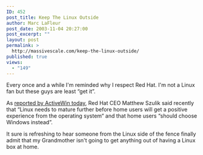 ```yaml
---
ID: 452
post_title: Keep The Linux Outside
author: Marc LaFleur
post_date: 2003-11-04 20:27:00
post_excerpt: ""
layout: post
permalink: >
  http://massivescale.com/keep-the-linux-outside/
published: true
views:
  - "149"
---
```

<P>Every once and a while I'm reminded why I respect Red Hat. I'm not a Linux fan but these guys are least &#8220;get it&#8221;.</P>
<P>As&nbsp;<A href="http://www.activewin.com/awin/comments.asp?HeadlineIndex=20886">reported by ActiveWin today</A>, Red Hat CEO Matthew&nbsp;Szulik said recently that &#8220;Linux needs to mature further before home users will get a positive experience from the operating system&#8220; and that home users &#8220;should choose Windows instead&#8221;. </P>
<P>It sure is refreshing to hear someone from the Linux side of the fence finally admit that my Grandmother isn't going to get anything out of having a Linux box at home. <BR></P>